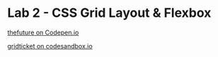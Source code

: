 # Lab 2 - CSS Grid Layout & Flexbox

[thefuture on Codepen.io](https://codepen.io/aaron-claes/pen/rNWYXmJ)

[gridticket on codesandbox.io](https://codesandbox.io/s/suspicious-dan-ewjny?file=/css/styles.css)
